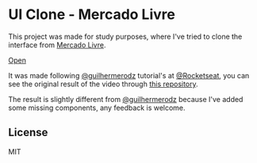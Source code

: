 # UI Clone - Mercado Livre

This project was made for study purposes, where I've tried to clone the interface from [Mercado Livre](https://www.mercadolivre.com.br/).

[Open](https://ml-clone.vercel.app/)

It was made following [@guilhermerodz](https://github.com/guilhermerodz) tutorial's at [@Rocketseat](https://github.com/Rocketseat), you can see the original result of the video through [this repository](https://github.com/rocketseat-content/youtube-clone-mercadolivre).

The result is slightly different from [@guilhermerodz](https://github.com/guilhermerodz) because I've added some missing components, any feedback is welcome.

## License

MIT
